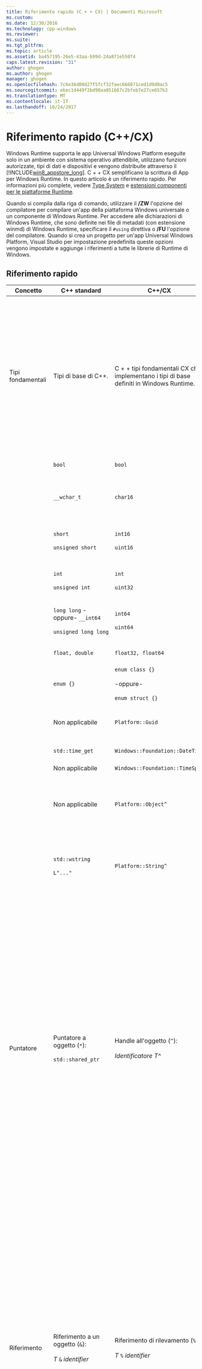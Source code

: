 ```yaml
---
title: Riferimento rapido (C + + CX) | Documenti Microsoft
ms.custom: 
ms.date: 12/30/2016
ms.technology: cpp-windows
ms.reviewer: 
ms.suite: 
ms.tgt_pltfrm: 
ms.topic: article
ms.assetid: ba457195-26e5-43aa-b99d-24a871e550f4
caps.latest.revision: "31"
author: ghogen
ms.author: ghogen
manager: ghogen
ms.openlocfilehash: 7c6e36d00d27f5fcf32faec666871ced1d9d0ac5
ms.sourcegitcommit: ebec1d449f2bd98aa851667c2bfeb7e27ce657b2
ms.translationtype: MT
ms.contentlocale: it-IT
ms.lasthandoff: 10/24/2017
---
```

# <a name="quick-reference-ccx"></a>Riferimento rapido (C++/CX)
Windows Runtime supporta le app Universal Windows Platform eseguite solo in un ambiente con sistema operativo attendibile, utilizzano funzioni autorizzate, tipi di dati e dispositivi e vengono distribuite attraverso il [!INCLUDE[win8_appstore_long](../cppcx/includes/win8-appstore-long-md.md)]. C + + CX semplificano la scrittura di App per Windows Runtime. In questo articolo è un riferimento rapido. Per informazioni più complete, vedere [Type System](../cppcx/type-system-c-cx.md) e [estensioni componenti per le piattaforme Runtime](http://go.microsoft.com/fwlink/?LinkId=228720).  
  
 Quando si compila dalla riga di comando, utilizzare il **/ZW** l'opzione del compilatore per compilare un'app della piattaforma Windows universale o un componente di Windows Runtime. Per accedere alle dichiarazioni di Windows Runtime, che sono definite nei file di metadati (con estensione winmd) di Windows Runtime, specificare il `#using` direttiva o **/FU** l'opzione del compilatore. Quando si crea un progetto per un'app Universal Windows Platform, Visual Studio per impostazione predefinita queste opzioni vengono impostate e aggiunge i riferimenti a tutte le librerie di Runtime di Windows.  
  
## <a name="quick-reference"></a>Riferimento rapido  
  
|Concetto|C++ standard|C++/CX|Note|  
|-------------|--------------------|------------------------------------------------------------------|-------------|  
|Tipi fondamentali|Tipi di base di C++.|C + + tipi fondamentali CX che implementano i tipi di base definiti in Windows Runtime.|Il `default` spazio dei nomi contiene C + + CX fondamentali tipi incorporati. Il compilatore esegue il mapping in modo implicito C + + tipi fondamentali di CX ai tipi C++ standard.<br /><br /> Il `Platform` famiglia di spazi dei nomi contiene tipi che implementano i tipi fondamentali di Windows Runtime.|  
||`bool`|`bool`|Valore booleano a 8 bit.|  
||`__wchar_t`|`char16`|Valore non numerico a 16 bit che rappresenta un punto di codice Unicode (UTF-16).|  
||`short`<br /><br /> `unsigned short`|`int16`<br /><br /> `uint16`|Intero con segno a 16 bit.<br /><br /> Intero senza segno a 16 bit.|  
||`int`<br /><br /> `unsigned int`|`int`<br /><br /> `uint32`|Intero con segno a 32 bit.<br /><br /> Intero senza segno a 32 bit.|  
||`long long` -oppure- `__int64`<br /><br /> `unsigned long long`|`int64`<br /><br /> `uint64`|Intero con segno a 64 bit.<br /><br /> Intero senza segno a 64 bit.|  
||`float, double`|`float32, float64`|Numero a virgola mobile a 32 o 64 bit IEEE 754.|  
||`enum {}`|`enum class {}`<br /><br /> -oppure-<br /><br /> `enum struct {}`|Enumerazione a 32 bit.|  
||Non applicabile|`Platform::Guid`|Valore non numerico a 128 bit (GUID) nello spazio dei nomi `Platform` .|  
||`std::time_get`|`Windows::Foundation::DateTime`|Struttura di data e ora.|  
||Non applicabile|`Windows::Foundation::TimeSpan`|Struttura timespan.|  
||Non applicabile|`Platform::Object^`|L'oggetto di base con conteggio dei riferimenti nella visualizzazione C++ del sistema di tipi Windows Runtime.|  
||`std::wstring`<br /><br /> `L"..."`|`Platform::String^`|`Platform::String^` è una sequenza di caratteri Unicode che rappresenta del testo. La sequenza è non modificabile e con conteggio dei riferimenti.|  
|Puntatore|Puntatore a oggetto (`*`):<br /><br /> `std::shared_ptr`|Handle all'oggetto (`^`):<br /><br /> *Identificatore T^*|Tutte le classi di Windows Runtime vengono dichiarate mediante il modificatore handle a oggetto. Ai membri dell'oggetto si accede tramite l'operatore di accesso membro-classe a freccia (`->`).<br /><br /> Il modificatore di hat significa "puntatore a un oggetto Windows Runtime che fa automaticamente riferimento conteggiati". Più precisamente, l'handle all'oggetto dichiara che tramite il compilatore deve essere inserito del codice per gestire automaticamente il conteggio dei riferimenti dell'oggetto e, se il conteggio dei riferimenti scende a zero, l'oggetto viene eliminato.|  
|Riferimento|Riferimento a un oggetto (`&`):<br /><br /> *T* `&` *identifier*|Riferimento di rilevamento (`%`):<br /><br /> *T* `%` *identifier*|Modificatore di fare riferimento a tipi possono essere dichiarati mediante il rilevamento solo di Windows Runtime. Ai membri dell'oggetto si accede tramite l'operatore di accesso membro-classe a punto (`.`).<br /><br /> Il riferimento di rilevamento indica "riferimento a un oggetto Windows Runtime che fa automaticamente riferimento conteggiato". Più precisamente, un riferimento di rilevamento dichiara che tramite il compilatore deve essere inserito del codice per gestire automaticamente il conteggio dei riferimenti dell'oggetto e, se il conteggio dei riferimenti scende a zero, l'oggetto viene eliminato.|  
|dichiarazione di tipo dinamico|`new`|`ref new`|Alloca un oggetto Windows Runtime e quindi restituisce un handle all'oggetto.|  
|gestione della durata degli oggetti|`delete` *identifier*<br /><br /> `delete[]`  *identifier*|Richiama il distruttore.|La durata è dipende dal conteggio dei riferimenti. Una chiamata per l'eliminazione richiama il distruttore, ma non libera di per sé la memoria.|  
|dichiarazione di matrice|*Identificatore T* `[]`<br /><br /> `std::array` *identifier*|`Array<` *T* `^>^` *identifier* `(` *size* `)`<br /><br /> -oppure-<br /><br /> `WriteOnlyArray<` *T* `^>`  *identifier* `(` *size* `)`|Dichiara una matrice unidimensionale modificabile o di sola scrittura di tipo T^. La matrice stessa è un oggetto con conteggio dei riferimenti che deve essere dichiarato mediante il modificatore handle a oggetto.<br /><br /> Le dichiarazioni di matrice utilizzano una classe intestazione del modello nello spazio dei nomi `Platform` .|  
|dichiarazione di classe|`class`  *identifier* `{}`<br /><br /> `struct` *identifier* `{}`|`ref class` *identifier* `{}`<br /><br /> `ref struct` *identifier* `{}`|Dichiara una classe di runtime con accessibilità privata predefinita.<br /><br /> Dichiara una classe di runtime con accessibilità pubblica predefinita.|  
|dichiarazione di struttura|`struct` *identifier* `{}`<br /><br /> (struttura POD)|`value class` *identifier* `{}`<br /><br /> `value struct` *identifier* `{}`|Dichiara uno struct POD con accessibilità privata predefinita.<br /><br /> Una classe di valore può essere rappresentata nei metadati di Windows, ma non una classe C++ standard.<br /><br /> Dichiara uno struct POD con accessibilità pubblica predefinita.<br /><br /> Uno struct di valore può essere rappresentato nei metadati di Windows, ma non uno struct C++ standard.|  
|dichiarazione di interfaccia|classe astratta che contiene solo le funzioni virtuali pure.|`interface class` *identifier* `{}`<br /><br /> `interface struct` *identifier* `{}`|Dichiara un'interfaccia con accessibilità privata predefinita.<br /><br /> Dichiara un'interfaccia con accessibilità pubblica predefinita.|  
|delegato|`std::function`|`public delegate` *return-type* *delegate-type-identifier* `(` *[parameters]* `);`|Dichiara un oggetto che può essere chiamato come una chiamata di funzione.|  
|event|Non applicabile|`event` *delegate-type-identifier* *event-identifier* `;`<br /><br /> *delegate-type-identifier* *delegate-identifier* = `ref new`*delegate-type-identifier*`( this`*[, parameters]*`);`<br /><br /> *event-identifier* `+=` *delegate-identifier* `;`<br /><br /> -oppure-<br /><br /> `EventRegistrationToken` *token-identifier* = *obj*`.`*event-identifier*`+=`*delegate-identifier*`;`<br /><br /> -oppure-<br /><br /> `auto`*token-identifier* = *obj*. *identificatore dell'evento*`::add(`*delegato identificatore*`);`<br /><br /> *obj* `.` *event-identifier* `-=` *token-identifier* `;`<br /><br /> -oppure-<br /><br /> *obj* `.` *event-identifier* `::remove(` *token-identifier* `);`|Dichiara un oggetto evento, che memorizza una raccolta di gestori eventi (delegati) che vengono chiamati quando si verifica un evento.<br /><br /> Crea un gestore eventi.<br /><br /> Aggiunge un gestore eventi.<br /><br /> L'aggiunta di un gestore eventi restituisce un token di evento (*token-identifier*). Se vuoi rimuovere in modo esplicito il gestore eventi, devi salvare il token di evento per un utilizzo successivo.<br /><br /> Rimuove un gestore eventi.<br /><br /> Per rimuovere un gestore eventi, devi specificare il token di evento salvato al momento dell'aggiunta del gestore eventi.|  
|proprietà|Non applicabile|`property` *T* *identifier*;<br /><br /> `property` *T* *identifier* `[` *indice* `];`<br /><br /> `property` *T* `default[` *indice* `];`|Dichiara che è possibile accedere a una funzione membro dell'oggetto o della classe con la stessa sintassi utilizzata per accedere a un membro di dati o un elemento di matrice indicizzata.<br /><br /> Dichiara una proprietà nella funzione membro dell'oggetto o della classe.<br /><br /> Dichiara una proprietà indicizzata in una funzione membro dell'oggetto.<br /><br /> Dichiara una proprietà indicizzata nella funzione membro della classe.|  
|Tipi con parametri|modelli|`generic <typename` *T* `> interface class` *identifier* `{}`<br /><br /> `generic <typename` *T* `> delegate` *[return-type]* *delegate-identifier* `() {}`|Dichiara una classe di interfaccia con parametri.<br /><br /> Dichiara un delegato con parametri.|  
|Tipi valore nullable|`boost::optional<T>`|[Platform:: ibox \<T >](../cppcx/platform-ibox-interface.md)|Consente alle variabili dei tipi scalari e degli struct di valore di avere un valore `nullptr`.|  
  
## <a name="see-also"></a>Vedere anche  
 [Riferimenti al linguaggio di Visual C++](../cppcx/visual-c-language-reference-c-cx.md)